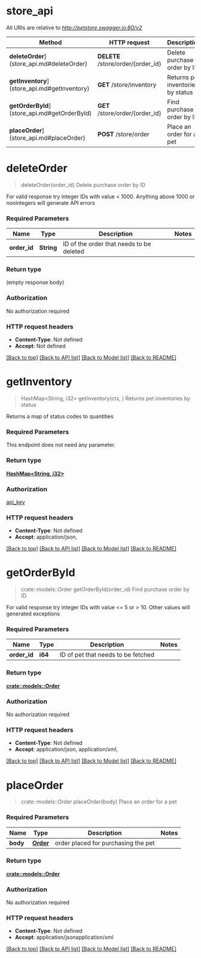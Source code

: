 # store_api

All URIs are relative to *http://petstore.swagger.io:80/v2*

Method | HTTP request | Description
------------- | ------------- | -------------
**deleteOrder**](store_api.md#deleteOrder) | **DELETE** /store/order/{order_id} | Delete purchase order by ID
**getInventory**](store_api.md#getInventory) | **GET** /store/inventory | Returns pet inventories by status
**getOrderById**](store_api.md#getOrderById) | **GET** /store/order/{order_id} | Find purchase order by ID
**placeOrder**](store_api.md#placeOrder) | **POST** /store/order | Place an order for a pet


# **deleteOrder**
> deleteOrder(order_id)
Delete purchase order by ID

For valid response try integer IDs with value < 1000. Anything above 1000 or nonintegers will generate API errors

### Required Parameters

Name | Type | Description  | Notes
------------- | ------------- | ------------- | -------------
  **order_id** | **String**| ID of the order that needs to be deleted | 

### Return type

 (empty response body)

### Authorization

No authorization required

### HTTP request headers

 - **Content-Type**: Not defined
 - **Accept**: Not defined

[[Back to top]](#) [[Back to API list]](../README.md#documentation-for-api-endpoints) [[Back to Model list]](../README.md#documentation-for-models) [[Back to README]](../README.md)

# **getInventory**
> HashMap<String, i32> getInventory(ctx, )
Returns pet inventories by status

Returns a map of status codes to quantities

### Required Parameters
This endpoint does not need any parameter.

### Return type

[**HashMap<String, i32>**](integer.md)

### Authorization

[api_key](../README.md#api_key)

### HTTP request headers

 - **Content-Type**: Not defined
 - **Accept**: application/json, 

[[Back to top]](#) [[Back to API list]](../README.md#documentation-for-api-endpoints) [[Back to Model list]](../README.md#documentation-for-models) [[Back to README]](../README.md)

# **getOrderById**
> crate::models::Order getOrderById(order_id)
Find purchase order by ID

For valid response try integer IDs with value <= 5 or > 10. Other values will generated exceptions

### Required Parameters

Name | Type | Description  | Notes
------------- | ------------- | ------------- | -------------
  **order_id** | **i64**| ID of pet that needs to be fetched | 

### Return type

[**crate::models::Order**](Order.md)

### Authorization

No authorization required

### HTTP request headers

 - **Content-Type**: Not defined
 - **Accept**: application/json, application/xml, 

[[Back to top]](#) [[Back to API list]](../README.md#documentation-for-api-endpoints) [[Back to Model list]](../README.md#documentation-for-models) [[Back to README]](../README.md)

# **placeOrder**
> crate::models::Order placeOrder(body)
Place an order for a pet

### Required Parameters

Name | Type | Description  | Notes
------------- | ------------- | ------------- | -------------
  **body** | [**Order**](Order.md)| order placed for purchasing the pet | 

### Return type

[**crate::models::Order**](Order.md)

### Authorization

No authorization required

### HTTP request headers

 - **Content-Type**: Not defined
 - **Accept**: application/jsonapplication/xml

[[Back to top]](#) [[Back to API list]](../README.md#documentation-for-api-endpoints) [[Back to Model list]](../README.md#documentation-for-models) [[Back to README]](../README.md)

